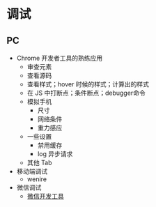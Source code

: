 # 调试
## PC
* Chrome 开发者工具的熟练应用
  * 审查元素
  * 查看源码
  * 查看样式；hover 时候的样式；计算出的样式
  * 在 JS 中打断点；条件断点；debugger命令
  * 模拟手机
    * 尺寸
    * 网络条件
    * 重力感应
  * 一些设置
    * 禁用缓存
    * log 异步请求
  * 其他 Tab
* 移动端调试
  * wenire
* 微信调试
  * [微信开发工具](https://mp.weixin.qq.com/wiki/10/e5f772f4521da17fa0d7304f68b97d7e.html)
